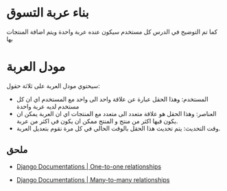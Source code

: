 # بناء عربة التسوق

كما تم التوضيح في الدرس كل مستخدم سيكون عنده عربة واحدة ويتم اضافة المنتجات بها

# مودل العربة

سيحتوي مودل العربة على ثلاثة حقول:

* المستخدم: وهذا الحقل عبارة عن علاقة واحد الى واحد مع المستخدم اي ان كل مستخدم لديه عربة واحدة 
* العناصر: وهذا الحقل هو علاقة متعدد الى متعدد مع المنتجات اي ان العربة يمكن ان يكون فيها اكثر من منتج و المنتج ممكن ان يكون في اكثر من عربة.
* وقت التحديث: يتم تحديث هذا الحقل بالوقت الحالي في كل مرة نقوم بتعديل العربة.

## ملحق

* [Django Documentations | One-to-one relationships](https://docs.djangoproject.com/en/3.0/topics/db/examples/one_to_one/)

* [Django Documentations | Many-to-many relationships](https://docs.djangoproject.com/en/3.0/topics/db/examples/many_to_many/)